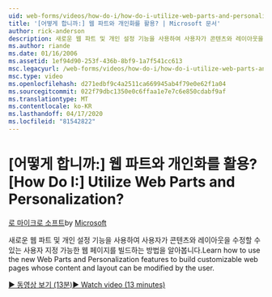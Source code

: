 ```yaml
---
uid: web-forms/videos/how-do-i/how-do-i-utilize-web-parts-and-personalization
title: '[어떻게 합니까:] 웹 파트와 개인화를 활용? | Microsoft 문서'
author: rick-anderson
description: 새로운 웹 파트 및 개인 설정 기능을 사용하여 사용자가 콘텐츠와 레이아웃을 수정할 수 있는 사용자 지정 가능한 웹 페이지를 빌드하는 방법을 알아봅니다.
ms.author: riande
ms.date: 01/16/2006
ms.assetid: 1ef94d90-253f-436b-8bf9-1a7f541cc613
msc.legacyurl: /web-forms/videos/how-do-i/how-do-i-utilize-web-parts-and-personalization
msc.type: video
ms.openlocfilehash: d271edbf9c4a2511ca669945ab4f79e0e62f1a04
ms.sourcegitcommit: 022f79dbc1350e0c6ffaa1e7e7c6e850cdabf9af
ms.translationtype: MT
ms.contentlocale: ko-KR
ms.lasthandoff: 04/17/2020
ms.locfileid: "81542822"
---
```

# <a name="how-do-i-utilize-web-parts-and-personalization"></a><span data-ttu-id="d5abb-104">[어떻게 합니까:] 웹 파트와 개인화를 활용?</span><span class="sxs-lookup"><span data-stu-id="d5abb-104">[How Do I:] Utilize Web Parts and Personalization?</span></span>

<span data-ttu-id="d5abb-105">[로 마이크로 소프트](https://github.com/microsoft)</span><span class="sxs-lookup"><span data-stu-id="d5abb-105">by [Microsoft](https://github.com/microsoft)</span></span>

<span data-ttu-id="d5abb-106">새로운 웹 파트 및 개인 설정 기능을 사용하여 사용자가 콘텐츠와 레이아웃을 수정할 수 있는 사용자 지정 가능한 웹 페이지를 빌드하는 방법을 알아봅니다.</span><span class="sxs-lookup"><span data-stu-id="d5abb-106">Learn how to use the new Web Parts and Personalization features to build customizable web pages whose content and layout can be modified by the user.</span></span>

[<span data-ttu-id="d5abb-107">&#9654; 동영상 보기 (13분)</span><span class="sxs-lookup"><span data-stu-id="d5abb-107">&#9654; Watch video (13 minutes)</span></span>](https://channel9.msdn.com/Blogs/ASP-NET-Site-Videos/how-do-i-utilize-web-parts-and-personalization)
